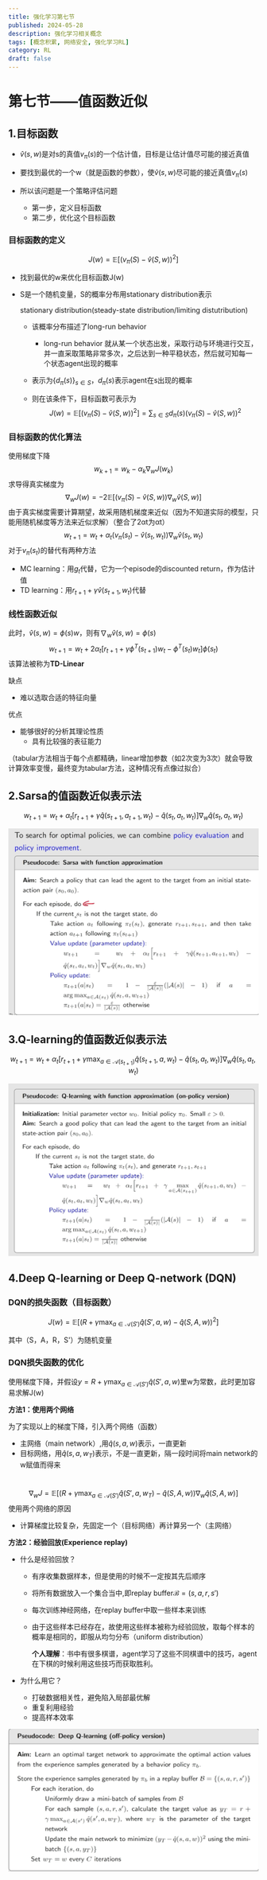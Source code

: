 ```yaml
---
title: 强化学习第七节
published: 2024-05-28
description: 强化学习相关概念
tags: [概念积累, 网络安全, 强化学习RL]
category: RL
draft: false
---
```

# 第七节——值函数近似

## 1.目标函数

- $\hat{v}(s,w)$是对s的真值$v_{\pi}(s)$的一个估计值，目标是让估计值尽可能的接近真值

- 要找到最优的一个w（就是函数的参数），使$\hat{v}(s,w)$尽可能的接近真值$v_{\pi}(s)$

- 所以该问题是一个策略评估问题

  - 第一步，定义目标函数
  - 第二步，优化这个目标函数

   

### 目标函数的定义

$$
J(w)=\mathbb{E}[(v_{\pi}(S)-\hat{v}(S,w))^2]
$$

- 找到最优的w来优化目标函数J(w)

- S是一个随机变量，S的概率分布用stationary distribution表示

  stationary distribution(steady-state distribution/limiting distutribution)

  - 该概率分布描述了long-run behavior

    - long-run behavior 就从某一个状态出发，采取行动与环境进行交互，并一直采取策略非常多次，之后达到一种平稳状态，然后就可知每一个状态agent出现的概率

  - 表示为$\{d_{\pi}(s)\}_{s\in S}$，$d_{\pi}(s)$表示agent在s出现的概率

  - 则在该条件下，目标函数可表示为
    $$
    J(w)=\mathbb{E}[(v_{\pi}(S)-\hat{v}(S,w))^2]=\sum_{s\in S}d_{\pi}(s)(v_{\pi}(S)-\hat{v}(S,w))^2
    $$

### 目标函数的优化算法

使用梯度下降
$$
w_{k+1} = w_k-\alpha_k \nabla_w J(w_k)
$$
求导得真实梯度为
$$
\nabla_wJ(w) = -2\mathbb{E}[(v_{\pi}(S)-\hat{v}(S,w))\nabla_w\hat{v}(S,w)]
$$
由于真实梯度需要计算期望，故采用随机梯度来近似（因为不知道实际的模型，只能用随机梯度等方法来近似求解）（整合了2αt为αt）
$$
w_{t+1}=w_{t}+\alpha_t(v_{\pi}(s_t)-\hat{v}(s_t,w_t))\nabla_w\hat{v}(s_t,w_t)
$$
对于$v_{\pi}(s_t)$的替代有两种方法

- MC learning：用$g_t$代替，它为一个episode的discounted return，作为估计值
- TD learning：用$r_{t+1}+\gamma \hat{v}(s_{t+1},w_t)$代替 

### 线性函数近似

此时，$\hat{v}(s,w)=\phi(s)w$，则有$\nabla_w\hat{v}(s,w)=\phi(s)$
$$
w_{t+1}=w_{t}+2\alpha_t[r_{t+1}+\gamma \phi^T(s_{t+1})w_t-\phi^T(s_{t})w_t]\phi(s_t)
$$
该算法被称为**TD-Linear**

缺点

- 难以选取合适的特征向量

优点

- 能够很好的分析其理论性质
  - 具有比较强的表征能力

（tabular方法相当于每个点都精确，linear增加参数（如2次变为3次）就会导致计算效率变慢，最终变为tabular方法，这种情况有点像过拟合）



## 2.Sarsa的值函数近似表示法

$$
w_{t+1}=w_t+\alpha_t[r_{t+1}+\gamma \hat{q}(s_{t+1},a_{t+1},w_t)-\hat{q}(s_t,a_t,w_t)]\nabla_w \hat{q}(s_t,a_t,w_t)
$$

![image-20240529105451082](https://raw.githubusercontent.com/PasserByNaOH/PicGo/main/blogPic/image-20240529105451082.png)

## 3.Q-learning的值函数近似表示法

$$
w_{t+1}=w_t+\alpha_t[r_{t+1}+\gamma \max_{a\in \mathcal{A}(s_{t+1})} \hat{q}(s_{t+1},a,w_t)-\hat{q}(s_t,a_t,w_t)]\nabla_w \hat{q}(s_t,a_t,w_t)
$$

 ![image-20240529114453514](https://raw.githubusercontent.com/PasserByNaOH/PicGo/main/blogPic/image-20240529114453514.png)

## 4.Deep Q-learning or Deep Q-network (DQN)

### DQN的损失函数（目标函数）

$$
J(w)=\mathbb{E}[(R+\gamma \max_{a\in \mathcal{A}(S')} \hat{q}(S',a,w)-\hat{q}(S,A,w))^2]
$$

其中（S，A，R，S'）为随机变量

### DQN损失函数的优化

使用梯度下降，并假设$y=R+\gamma \max_{a\in \mathcal{A}(S')} \hat{q}(S',a,w)$里w为常数，此时更加容易求解J(w)

**方法1：使用两个网络**

为了实现以上的梯度下降，引入两个网络（函数）

- 主网络（main network）,用$\hat{q}(s,a,w)$表示，一直更新
- 目标网络，用$\hat{q}(s,a,w_T)$表示，不是一直更新，隔一段时间将main network的w赋值而得来

​	
$$
\nabla_wJ=\mathbb{E}[(R+\gamma \max_{a\in \mathcal{A}(S')} \hat{q}(S',a,w_T)-\hat{q}(S,A,w))\nabla_w \hat{q}(S,A,w)]
$$
使用两个网络的原因

- 计算梯度比较复杂，先固定一个（目标网络）再计算另一个（主网络） 

**方法2：经验回放(Experience replay)**

- 什么是经验回放？

  - 有序收集数据样本，但是使用的时候不一定按其先后顺序

  - 将所有数据放入一个集合当中,即replay buffer$\mathcal{B}={(s,a,r,s')}$

  - 每次训练神经网络，在replay buffer中取一些样本来训练

  - 由于这些样本已经存在，故使用这些样本被称为经验回放，取每个样本的概率是相同的，即服从均匀分布（uniform distribution）

    **个人理解**：书中有很多棋谱，agent学习了这些不同棋谱中的技巧，agent在下棋的时候利用这些技巧而获取胜利。

  

- 为什么用它？

  - 打破数据相关性，避免陷入局部最优解
  - 重复利用经验
  - 提高样本效率

![image-20240530112638740](https://raw.githubusercontent.com/PasserByNaOH/PicGo/main/blogPic/image-20240530112638740.png)
